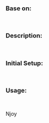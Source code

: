 
### Base on:
```


```

### Description:
```


```


### Initial Setup:
```


```


### Usage:
```


```

Njoy
